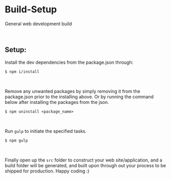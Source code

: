 # Build-Setup

General web development build

&nbsp;

## Setup:

Install the dev dependencies from the package.json through:

```
$ npm i/install
```

&nbsp;

Remove any unwanted packages by simply removing it from the package.json prior to the installing above. Or by running the command below after installing the packages from the json.

```
$ npm uninstall <package_name>
```

&nbsp;

Run `gulp` to initiate the specified tasks.

```
$ npm gulp
```

&nbsp;

Finally open up the `src` folder to construct your web site/application, and a build folder will be generated, and built upon through out your process to be shipped for production. Happy coding :)
